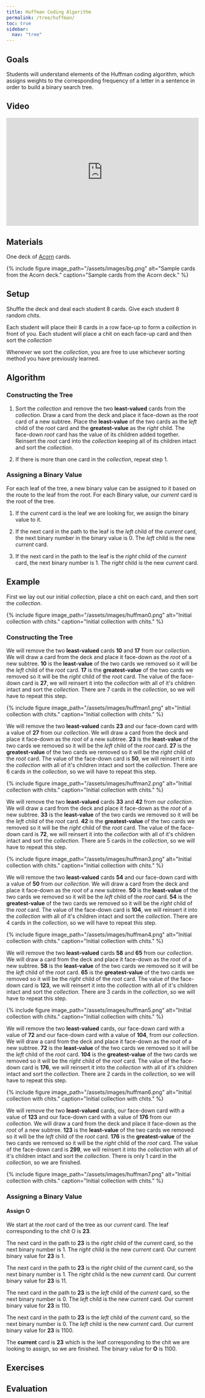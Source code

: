 ```yaml
---
title: Huffman Coding Algorithm
permalink: /tree/huffman/
toc: true
sidebar:
  nav: "tree"
---
```


## Goals

Students will understand elements of the Huffman coding algorithm, which assigns weights to the corresponding frequency of a letter in a sentence in order to build a binary search tree.

## Video

<style>.embed-container { position: relative; padding-bottom: 56.25%; height: 0; overflow: hidden; max-width: 100%; } .embed-container iframe, .embed-container object, .embed-container embed { position: absolute; top: 0; left: 0; width: 100%; height: 100%; }</style><div class='embed-container'><iframe src='https://www.youtube.com/embed/4wa4ikom9-I?si=2Ns4DHQGVlGSEI4P' frameborder='0' allowfullscreen></iframe></div>

## Materials

One deck of [Acorn]({{site.baseurl}}/tree) cards.

{% include figure image_path="/assets/images/bg.png" alt="Sample cards from the Acorn deck." caption="Sample cards from the Acorn deck." %}

## Setup

Shuffle the deck and deal each student 8 cards. Give each student 8 random chits.

Each student will place their 8 cards in a row face-up to form a *collection* in front of you. Each student will place a chit on each face-up card and then sort the *collection*

Whenever we sort the *collection*, you are free to use whichever sorting method you have previously learned.

## Algorithm

### Constructing the Tree

1. Sort the *collection* and remove the two **least-valued** cards from the *collection*. Draw a card from the deck and place it face-down as the *root* card of a new subtree. Place the **least-value** of the two cards as the *left* child of the *root* card and the **greatest-value** as the *right* child. The face-down *root* card has the value of its children added together. Reinsert the *root* card into the *collection* keeping all of its children intact and sort the *collection*.

2. If there is more than one card in the *collection*, repeat step 1.

### Assigning a Binary Value

For each leaf of the tree, a new binary value can be assigned to it based on the route to the leaf from the root. For each Binary value, our *current* card is the root of the tree.

1. If the *current* card is the leaf we are looking for, we assign the binary value to it.

1. If the next card in the path to the leaf is the *left* child of the *current* card, the next binary number in the binary value is 0. The *left* child is the new *current* card.

2. If the next card in the path to the leaf is the *right* child of the *current* card, the next binary number is 1. The *right* child is the new *current* card.

## Example

First we lay out our initial *collection*, place a chit on each card, and then sort the *collection*.

{% include figure image_path="/assets/images/huffman0.png" alt="Initial collection with chits." caption="Initial collection with chits." %}

### Constructing the Tree

We will remove the two **least-valued** cards **10** and **17** from our *collection*. We will draw a card from the deck and place it face-down as the *root* of a new subtree. **10** is the **least-value** of the two cards we removed so it will be the *left* child of the *root* card. **17** is the **greatest-value** of the two cards we removed so it will be the *right* child of the *root* card. The value of the face-down card is **27**, we will reinsert it into the *collection* with all of it's children intact and sort the *collection*. There are 7 cards in the *collection*, so we will have to repeat this step.

{% include figure image_path="/assets/images/huffman1.png" alt="Initial collection with chits." caption="Initial collection with chits." %}

 We will remove the two **least-valued** cards **23** and our face-down card with a value of **27** from our *collection*. We will draw a card from the deck and place it face-down as the *root* of a new subtree. **23** is the **least-value** of the two cards we removed so it will be the *left* child of the *root* card. **27** is the **greatest-value** of the two cards we removed so it will be the *right* child of the *root* card. The value of the face-down card is **50**, we will reinsert it into the *collection* with all of it's children intact and sort the *collection*. There are 6 cards in the *collection*, so we will have to repeat this step.

{% include figure image_path="/assets/images/huffman2.png" alt="Initial collection with chits." caption="Initial collection with chits." %}

We will remove the two **least-valued** cards **33** and **42** from our *collection*. We will draw a card from the deck and place it face-down as the *root* of a new subtree. **33** is the **least-value** of the two cards we removed so it will be the *left* child of the *root* card. **42** is the **greatest-value** of the two cards we removed so it will be the *right* child of the *root* card. The value of the face-down card is **72**, we will reinsert it into the *collection* with all of it's children intact and sort the *collection*. There are 5 cards in the *collection*, so we will have to repeat this step.

{% include figure image_path="/assets/images/huffman3.png" alt="Initial collection with chits." caption="Initial collection with chits." %}

We will remove the two **least-valued** cards **54** and our face-down card with a value of **50** from our *collection*. We will draw a card from the deck and place it face-down as the *root* of a new subtree. **50** is the **least-value** of the two cards we removed so it will be the *left* child of the *root* card. **54** is the **greatest-value** of the two cards we removed so it will be the *right* child of the *root* card. The value of the face-down card is **104**, we will reinsert it into the *collection* with all of it's children intact and sort the *collection*. There are 4 cards in the *collection*, so we will have to repeat this step.

{% include figure image_path="/assets/images/huffman4.png" alt="Initial collection with chits." caption="Initial collection with chits." %}

We will remove the two **least-valued** cards **58** and **65** from our *collection*. We will draw a card from the deck and place it face-down as the *root* of a new subtree. **58** is the **least-value** of the two cards we removed so it will be the *left* child of the *root* card. **65** is the **greatest-value** of the two cards we removed so it will be the *right* child of the *root* card. The value of the face-down card is **123**, we will reinsert it into the *collection* with all of it's children intact and sort the *collection*. There are 3 cards in the *collection*, so we will have to repeat this step.

{% include figure image_path="/assets/images/huffman5.png" alt="Initial collection with chits." caption="Initial collection with chits." %}

We will remove the two **least-valued** cards, our face-down card with a value of **72** and our face-down card with a value of **104**, from our *collection*. We will draw a card from the deck and place it face-down as the *root* of a new subtree. **72** is the **least-value** of the two cards we removed so it will be the *left* child of the *root* card. **104** is the **greatest-value** of the two cards we removed so it will be the *right* child of the *root* card. The value of the face-down card is **176**, we will reinsert it into the *collection* with all of it's children intact and sort the *collection*. There are 2 cards in the *collection*, so we will have to repeat this step.

{% include figure image_path="/assets/images/huffman6.png" alt="Initial collection with chits." caption="Initial collection with chits." %}

We will remove the two **least-valued** cards, our face-down card with a value of **123** and our face-down card with a value of **176** from our *collection*. We will draw a card from the deck and place it face-down as the *root* of a new subtree. **123** is the **least-value** of the two cards we removed so it will be the *left* child of the *root* card. **176** is the **greatest-value** of the two cards we removed so it will be the *right* child of the *root* card. The value of the face-down card is **299**, we will reinsert it into the *collection* with all of it's children intact and sort the *collection*. There is only 1 card in the *collection*, so we are finished.

{% include figure image_path="/assets/images/huffman7.png" alt="Initial collection with chits." caption="Initial collection with chits." %}

### Assigning a Binary Value

#### Assign O

We start at the *root* card of the tree as our *current* card. The leaf corresponding to the chit O is **23**.

The next card in the path to **23** is the *right* child of the *current* card, so the next binary number is 1. The *right* child is the new *current* card. Our current binary value for **23** is 1.

The next card in the path to **23** is the *right* child of the *current* card, so the next binary number is 1. The *right* child is the new *current* card. Our current binary value for **23** is 11.

The next card in the path to **23** is the *left* child of the *current* card, so the next binary number is 0. The *left* child is the new *current* card. Our current binary value for **23** is 110.

The next card in the path to **23** is the *left* child of the *current* card, so the next binary number is 0. The *left* child is the new *current* card. Our current binary value for **23** is 1100.

The **current** card is **23** which is the leaf corresponding to the chit we are looking to assign, so we are finished. The binary value for **O** is 1100.

## Exercises

## Evaluation
